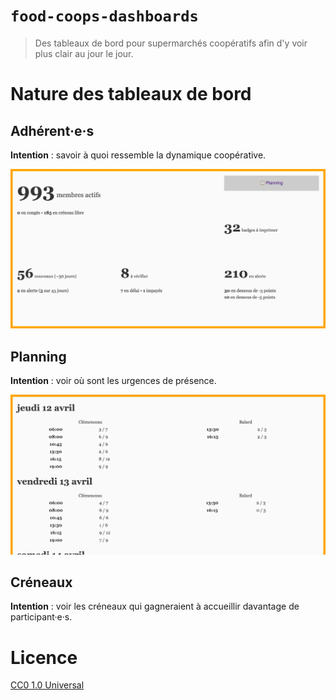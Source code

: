# `food-coops-dashboards`

> Des tableaux de bord pour supermarchés coopératifs afin d'y voir plus clair au jour le jour.

# Nature des tableaux de bord

## Adhérent·e·s

**Intention** : savoir à quoi ressemble la dynamique coopérative.

![](docs/dashboards/users.png)

## Planning

**Intention** : voir où sont les urgences de présence.

![](docs/dashboards/planning.png)

## Créneaux

**Intention** : voir les créneaux qui gagneraient à accueillir davantage de participant·e·s.


# Licence

[CC0 1.0 Universal](LICENSE)
